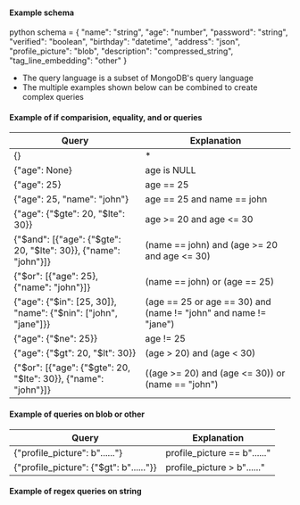 #### Example schema

python
schema = {
    "name": "string",
    "age": "number",
    "password": "string",
    "verified": "boolean",
    "birthday": "datetime",
    "address": "json",
    "profile_picture": "blob",
    "description": "compressed_string",
    "tag_line_embedding": "other"
}


- The query language is a subset of MongoDB's query language
- The multiple examples shown below can be combined to create complex queries

#### Example of if comparision, equality, and or queries

| Query                                | Explanation                                                                                                |
|--------------------------------------------------|------------------------------------------------------------------------------------------------------------|
| {}                                               | *                                                                                        |
| {"age": None}                                      | age is NULL                                          |
| {"age": 25}                                      | age == 25                                                                      |
| {"age": 25, "name": "john"}                      | age == 25 and name == john                                                 |
| {"age": {"$gte": 20, "$lte": 30}}                | age >= 20 and age <= 30                                                     |
| {"$and": [{"age": {"$gte": 20, "$lte": 30}}, {"name": "john"}]} | (name == john) and (age >= 20 and age <= 30) |
| {"$or": [{"age": 25}, {"name": "john"}]}         | (name == john) or (age == 25) |
| {"age": {"$in": [25, 30]}, "name": {"$nin": ["john", "jane"]}}   | (age == 25 or age == 30) and (name != "john" and name != "jane") |
| {"age": {"$ne": 25}}                               | age != 25                                            |
| {"age": {"$gt": 20, "$lt": 30}}                    | (age > 20) and (age < 30)                            |
| {"$or": [{"age": {"$gte": 20, "$lte": 30}}, {"name": "john"}]} | ((age >= 20) and (age <= 30)) or (name == "john")    |


#### Example of queries on blob or other

| Query                                | Explanation                                                                                                |
|--------------------------------------------------|------------------------------------------------------------------------------------------------------------|
| {"profile_picture": b"......"}                   | profile_picture == b"......"                                                                               |
| {"profile_picture": {"$gt": b"......"}}         | profile_picture > b"......"                                                                                |


#### Example of regex queries on string





